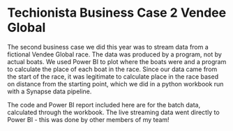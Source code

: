 # Techionista Business Case 2 Vendee Global

The second business case we did this year was to stream data from a fictional Vendee Global race. The data was produced by a program, not by actual boats. We used Power BI to plot where the boats were and a program to calculate the place of each boat in the race. Since our data came from the start of the race, it was legitimate to calculate place in the race based on distance from the starting point, which we did in a python workbook run with a Synapse data pipeline.

The code and Power BI report included here are for the batch data, calculated through the workbook. The live streaming data went directly to Power BI - this was done by other members of my team!
